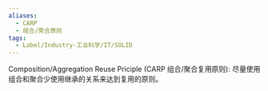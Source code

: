 ```yaml
---
aliases:
  - CARP
  - 组合/聚合原则
tags:
  - Label/Industry-工业科学/IT/SOLID
---
```


Composition/Aggregation Reuse Priciple (CARP 组合/聚合复用原则): 尽量使用组合和聚合少使用继承的关系来达到复用的原则。
